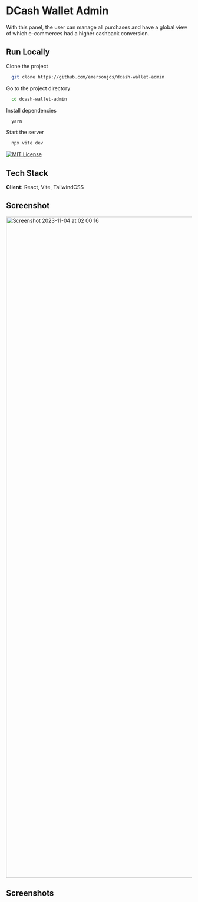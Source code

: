 
# DCash Wallet Admin

With this panel, the user can manage all purchases and have a global view of which e-commerces had a higher cashback conversion.

## Run Locally

Clone the project

```bash
  git clone https://github.com/emersonjds/dcash-wallet-admin
```

Go to the project directory

```bash
  cd dcash-wallet-admin
```

Install dependencies

```bash
  yarn
```

Start the server

```bash
  npx vite dev
```

[![MIT License](https://img.shields.io/badge/License-MIT-green.svg)](https://choosealicense.com/licenses/mit/)


## Tech Stack

**Client:** React, Vite, TailwindCSS

## Screenshot

<img width="1794" alt="Screenshot 2023-11-04 at 02 00 16" src="https://github.com/emersonjds/dcash-wallet-admin/assets/12503997/a386c828-0b23-469f-945e-d9b783620abb">







## Screenshots



